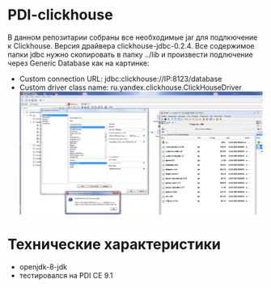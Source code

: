 # PDI-clickhouse

В данном репозитарии собраны все необходимые jar для подлкючение к Clickhouse. Версия драйвера clickhouse-jdbc-0.2.4.
Все содержимое папки jdbc нужно скопировать в папку ../lib и произвести подлючение через Generic Database как на картинке:
- Custom connection URL: jdbc:clickhouse://IP:8123/database
- Custom driver class name: ru.yandex.clickhouse.ClickHouseDriver
![Connect](/img/Click_connect.png)

# Технические характеристики
- openjdk-8-jdk
- тестировался на PDI CE 9.1
